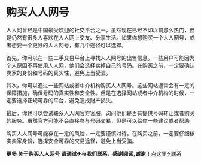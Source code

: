 # 购买人人网号

人人网曾经是中国最受欢迎的社交平台之一，虽然现在已经不如以前那么热门，但是仍然有很多人喜欢在人人网上交友、分享生活。如果你想购买一个人人网号，或者想要一个更好的人人网号，有几个途径可以选择。

首先，你可以在一些二手交易平台上寻找人人网号的出售信息。一些用户可能因为个人原因不再使用人人网，他们会选择卖掉自己的号码。在购买之前，一定要确认卖家的身份和号码的真实性，避免上当受骗。

其次，你可以通过一些网站或者中介机构购买人人网号。这些网站通常会有一定的保障措施，确保号码的真实性和安全性。但是在选择网站或者中介机构的时候，一定要选择正规可靠的平台，避免造成财产损失。

最后，你也可以尝试联系人人网官方客服，询问他们是否有提供号码转让或者购买的服务。虽然官方可能不会直接参与号码交易，但是可以给你一些建议或者帮助。

购买人人网号可能存在一定的风险，一定要谨慎对待。在购买之前，一定要仔细核实卖家身份，选择安全可靠的交易途径，避免上当受骗。

**更多 关于购买人人网号 请通过✈与我们联系，感谢阅读,谢谢！**[点这里✈联系](https://w.k02.cc)
